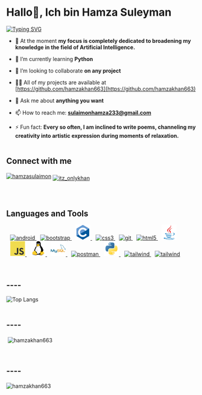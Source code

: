 <h1 align="left">Hallo👋, Ich bin Hamza Suleyman</h1>
<a href="https://git.io/typing-svg"><img src="https://readme-typing-svg.demolab.com?font=Raleway&pause=1000&color=FFFFFF&width=435&lines=I+am+Sulaimon+Hamza.;An+adept+and+enthusiastic+artificial+intelligence+engineer." alt="Typing SVG" /></a>

- 🔭 At the moment **my focus is completely dedicated to broadening my knowledge in the field of Artificial Intelligence.**

- 🌱 I’m currently learning **Python**

- 👯 I’m looking to collaborate **on any project**

- 👨‍💻 All of my projects are available at [https://github.com/hamzakhan663](https://github.com/hamzakhan663)

- 💬 Ask me about **anything you want**

- 📫 How to reach me: **sulaimonhamza233@gmail.com**

- ⚡ Fun fact: **Every so often, I am inclined to write poems, channeling my creativity into artistic expression during moments of relaxation.**
<br><br>

## **Connect with me**
<p align="left">


<a href="www.linkedin.com/in/hamza-sulaimon-53120b24b" target="blank"><img align="center" src="https://raw.githubusercontent.com/rahuldkjain/github-profile-readme-generator/master/src/images/icons/Social/linked-in-alt.svg" alt="hamzasulaimon" height="30" width="40" /></a>
<a href="https://instagram.com/itz_onlykhan" target="blank"><img align="center" src="https://raw.githubusercontent.com/rahuldkjain/github-profile-readme-generator/master/src/images/icons/Social/instagram.svg" alt="itz_onlykhan" height="30" width="40" style=margin-bottom:-10px;/></a>

</p>
<br><br>

## **Languages and Tools**
<p align="left"> <a href="https://developer.android.com" target="_blank" rel="noreferrer" style="margin-left: 10px;"> <img src="https://cdn.jsdelivr.net/gh/devicons/devicon/icons/androidstudio/androidstudio-original.svg" alt="android" width="40" height="40"/> </a> <a href="https://getbootstrap.com" target="_blank" rel="noreferrer" style="margin-left: 10px;"> <img src="https://cdn.jsdelivr.net/gh/devicons/devicon/icons/bootstrap/bootstrap-original.svg" alt="bootstrap" width="40" height="40"/> </a> <a href="https://www.cprogramming.com/" target="_blank" rel="noreferrer" style="margin-left: 10px;"> <img src="https://raw.githubusercontent.com/devicons/devicon/master/icons/c/c-original.svg" alt="c" width="40" height="40"/> </a> <a href="https://www.w3schools.com/css/" target="_blank" rel="noreferrer" style="margin-left: 10px;"><img src="https://cdn.jsdelivr.net/gh/devicons/devicon/icons/css3/css3-original.svg" alt="css3" width="40" height="40"/> </a> <a href="https://git-scm.com/" target="_blank" rel="noreferrer" style="margin-left: 10px;"> <img src="https://www.vectorlogo.zone/logos/git-scm/git-scm-icon.svg" alt="git" width="40" height="40"/> </a> <a href="https://www.w3.org/html/" target="_blank" rel="noreferrer" style="margin-left: 10px;"> <img src="https://cdn.jsdelivr.net/gh/devicons/devicon/icons/html5/html5-original.svg" alt="html5" width="40" height="40"/> </a> <a href="https://www.java.com" target="_blank" rel="noreferrer" style="margin-left: 10px;"> <img src="https://raw.githubusercontent.com/devicons/devicon/master/icons/java/java-original.svg" alt="java" width="40" height="40"/> </a> <a href="https://developer.mozilla.org/en-US/docs/Web/JavaScript" target="_blank" rel="noreferrer" style="margin-left: 10px;"> <img src="https://raw.githubusercontent.com/devicons/devicon/master/icons/javascript/javascript-original.svg" alt="javascript" width="40" height="40"/> </a> <a href="https://www.linux.org/" target="_blank" rel="noreferrer" style="margin-left: 10px;"> <img src="https://raw.githubusercontent.com/devicons/devicon/master/icons/linux/linux-original.svg" alt="linux" width="40" height="40"/> </a> <a href="https://www.mysql.com/" target="_blank" rel="noreferrer" style="margin-left: 10px;"> <img src="https://raw.githubusercontent.com/devicons/devicon/master/icons/mysql/mysql-original-wordmark.svg" alt="mysql" width="40" height="40"/> </a> <a href="https://postman.com" target="_blank" rel="noreferrer" style="margin-left: 10px;"> <img src="https://www.vectorlogo.zone/logos/getpostman/getpostman-icon.svg" alt="postman" width="40" height="40"/> </a> <a href="https://www.python.org" target="_blank" rel="noreferrer" style="margin-left: 10px;"> <img src="https://raw.githubusercontent.com/devicons/devicon/master/icons/python/python-original.svg" alt="python" width="40" height="40"/> </a> <a href="https://github.com/" target="_blank" rel="noreferrer" style="margin-left: 10px;"> <img src="https://cdn.jsdelivr.net/gh/devicons/devicon/icons/github/github-original.svg" alt="tailwind" width="40" height="40"/> </a> <a href="https://visualstudio.com/" target="_blank" rel="noreferrer" style="margin-left: 10px;"> <img src="https://cdn.jsdelivr.net/gh/devicons/devicon/icons/vscode/vscode-original.svg"  alt="tailwind" width="40" height="40"/> </a>
 </p>
<br>

## ----
![Top Langs](https://github-readme-stats.vercel.app/api/top-langs/?username=hamzakhan663&langs_count=8&theme=dark&layout=compact)
<br><br>
## ----
<p>&nbsp;<img align="center" src="https://github-readme-stats.vercel.app/api?username=hamzakhan663&show_icons=true&theme=dark&locale=en" alt="hamzakhan663" /></p>
<br>


## ----
<p><img align="center" src="https://github-readme-streak-stats.herokuapp.com/?user=hamzakhan663&theme=dark" alt="hamzakhan663" /></p>
